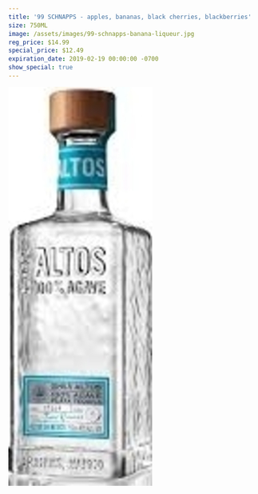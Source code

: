 ```yaml
---
title: '99 SCHNAPPS - apples, bananas, black cherries, blackberries'
size: 750ML
image: /assets/images/99-schnapps-banana-liqueur.jpg
reg_price: $14.99
special_price: $12.49
expiration_date: 2019-02-19 00:00:00 -0700
show_special: true
---
```


![](/assets/images/versions/olmeca-2-1---x----288-800x---.jpg)